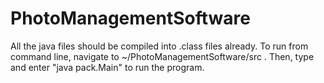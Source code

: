 # PhotoManagementSoftware
All the java files should be compiled into .class files already.
To run from command line, navigate to ~/PhotoManagementSoftware/src .
Then, type and enter "java pack.Main" to run the program.
